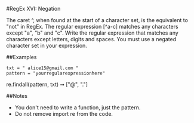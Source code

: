 #RegEx XVI: Negation

The caret ^, when found at the start of a character set, is the equivalent to "not" in RegEx. The regular expression [^a-c] matches any characters except "a", "b" and "c". Write the regular expression that matches any characters except letters, digits and spaces. You must use a negated character set in your expression.

##Examples

    txt = " alice15@gmail.com "
    pattern = "yourregularexpressionhere"

re.findall(pattern, txt) ➞ ["@", "."]

##Notes

- You don't need to write a function, just the pattern. 
- Do not remove import re from the code.